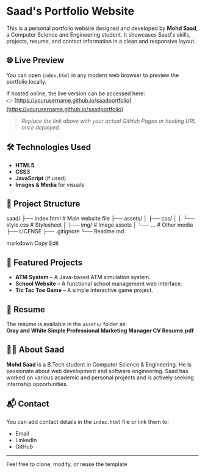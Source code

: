 # Saad's Portfolio Website

This is a personal portfolio website designed and developed by **Mohd Saad**, a Computer Science and Engineering student. It showcases Saad's skills, projects, resume, and contact information in a clean and responsive layout.

## 🌐 Live Preview

You can open `index.html` in any modern web browser to preview the portfolio locally.

If hosted online, the live version can be accessed here:  
👉 [https://yourusername.github.io/saadportfolio](https://yourusername.github.io/saadportfolio)

> *Replace the link above with your actual GitHub Pages or hosting URL once deployed.*

## 🛠️ Technologies Used

- **HTML5**
- **CSS3**
- **JavaScript** (if used)
- **Images & Media** for visuals

## 📁 Project Structure

saad/
├── index.html # Main website file
├── assets/
│ ├── css/
│ │ └── style.css # Stylesheet
│ ├── img/ # Image assets
│ └── ... # Other media
├── LICENSE
├── .gitignore
└── Readme.md

markdown
Copy
Edit

## 📸 Featured Projects

- **ATM System** – A Java-based ATM simulation system.
- **School Website** – A functional school management web interface.
- **Tic Tac Toe Game** – A simple interactive game project.

## 🧾 Resume

The resume is available in the `assets/` folder as:  
**Gray and White Simple Professional Marketing Manager CV Resume.pdf**

## 🧑‍💻 About Saad

**Mohd Saad** is a B.Tech student in Computer Science & Engineering. He is passionate about web development and software engineering. Saad has worked on various academic and personal projects and is actively seeking internship opportunities.

## 📬 Contact

You can add contact details in the `index.html` file or link them to:

- Email  
- LinkedIn  
- GitHub  

---

Feel free to clone, modify, or reuse the template

